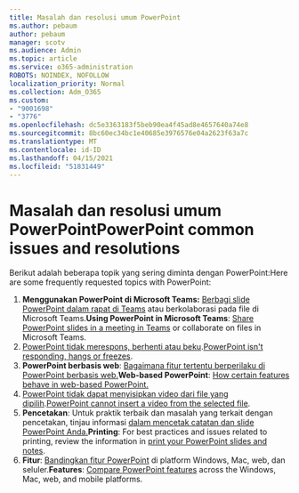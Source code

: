 ```yaml
---
title: Masalah dan resolusi umum PowerPoint
ms.author: pebaum
author: pebaum
manager: scotv
ms.audience: Admin
ms.topic: article
ms.service: o365-administration
ROBOTS: NOINDEX, NOFOLLOW
localization_priority: Normal
ms.collection: Adm_O365
ms.custom:
- "9001698"
- "3776"
ms.openlocfilehash: dc5e3363183f5beb90ea4f45ad8e4657640a74e8
ms.sourcegitcommit: 8bc60ec34bc1e40685e3976576e04a2623f63a7c
ms.translationtype: MT
ms.contentlocale: id-ID
ms.lasthandoff: 04/15/2021
ms.locfileid: "51831449"
---
```

# <a name="powerpoint-common-issues-and-resolutions"></a><span data-ttu-id="ad98c-102">Masalah dan resolusi umum PowerPoint</span><span class="sxs-lookup"><span data-stu-id="ad98c-102">PowerPoint common issues and resolutions</span></span>

<span data-ttu-id="ad98c-103">Berikut adalah beberapa topik yang sering diminta dengan PowerPoint:</span><span class="sxs-lookup"><span data-stu-id="ad98c-103">Here are some frequently requested topics with PowerPoint:</span></span>

1. <span data-ttu-id="ad98c-104">**Menggunakan PowerPoint di Microsoft Teams:** [Berbagi slide PowerPoint dalam rapat di Teams](https://support.microsoft.com/office/share-content-in-a-meeting-in-teams-fcc2bf59-aecd-4481-8f99-ce55dd836ce8#ID0EABAAA=Desktop) atau berkolaborasi pada file di Microsoft Teams.</span><span class="sxs-lookup"><span data-stu-id="ad98c-104">**Using PowerPoint in Microsoft Teams**: [Share PowerPoint slides in a meeting in Teams](https://support.microsoft.com/office/share-content-in-a-meeting-in-teams-fcc2bf59-aecd-4481-8f99-ce55dd836ce8#ID0EABAAA=Desktop) or collaborate on files in Microsoft Teams.</span></span>
1. <span data-ttu-id="ad98c-105">[PowerPoint tidak merespons, berhenti atau beku](https://support.office.com/article/PowerPoint-isn-t-responding-hangs-or-freezes-652ede6e-e3d2-449a-a07f-8c800dfb948d).</span><span class="sxs-lookup"><span data-stu-id="ad98c-105">[PowerPoint isn't responding, hangs or freezes](https://support.office.com/article/PowerPoint-isn-t-responding-hangs-or-freezes-652ede6e-e3d2-449a-a07f-8c800dfb948d).</span></span>
1. <span data-ttu-id="ad98c-106">**PowerPoint berbasis web**: [Bagaimana fitur tertentu berperilaku di PowerPoint berbasis web.](https://support.microsoft.com/office/how-certain-features-behave-in-web-based-powerpoint-a931f0c8-1305-4428-8f7c-9cfa00ef28c5)</span><span class="sxs-lookup"><span data-stu-id="ad98c-106">**Web-based PowerPoint**: [How certain features behave in web-based PowerPoint.](https://support.microsoft.com/office/how-certain-features-behave-in-web-based-powerpoint-a931f0c8-1305-4428-8f7c-9cfa00ef28c5)</span></span>
1. <span data-ttu-id="ad98c-107">[PowerPoint tidak dapat menyisipkan video dari file yang dipilih](https://support.office.com/article/PowerPoint-cannot-insert-a-video-from-the-selected-file-acd46430-9e0c-4dca-9484-19cf0afdde7c).</span><span class="sxs-lookup"><span data-stu-id="ad98c-107">[PowerPoint cannot insert a video from the selected file](https://support.office.com/article/PowerPoint-cannot-insert-a-video-from-the-selected-file-acd46430-9e0c-4dca-9484-19cf0afdde7c).</span></span>
1. <span data-ttu-id="ad98c-108">**Pencetakan**: Untuk praktik terbaik dan masalah yang terkait dengan pencetakan, tinjau informasi [dalam mencetak catatan dan slide PowerPoint Anda.](https://support.office.com/article/Print-your-PowerPoint-slides-handouts-or-notes-194d4320-aa03-478b-9300-df25f0d15dc4)</span><span class="sxs-lookup"><span data-stu-id="ad98c-108">**Printing**: For best practices and issues related to printing, review the information in [print your PowerPoint slides and notes](https://support.office.com/article/Print-your-PowerPoint-slides-handouts-or-notes-194d4320-aa03-478b-9300-df25f0d15dc4).</span></span> 
1. <span data-ttu-id="ad98c-109">**Fitur**: [Bandingkan fitur PowerPoint](https://support.office.com/article/Compare-PowerPoint-features-on-different-platforms-90986850-227c-4b25-938e-1c5838166b8b#bm11) di platform Windows, Mac, web, dan seluler.</span><span class="sxs-lookup"><span data-stu-id="ad98c-109">**Features**: [Compare PowerPoint features](https://support.office.com/article/Compare-PowerPoint-features-on-different-platforms-90986850-227c-4b25-938e-1c5838166b8b#bm11) across the Windows, Mac, web, and mobile platforms.</span></span>
